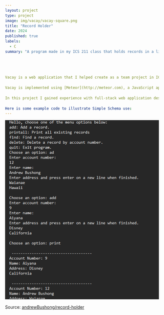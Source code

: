 ```yaml
---
layout: project
type: project
image: img/vacay/vacay-square.png
title: "Record Holder"
date: 2024
published: true
labels:
  - C
summary: "A program made in my ICS 211 class that holds records in a linked list and has features for modifying the list."




Vacay is a web application that I helped create as a team project in ICS 415, Spring 2015. The project helped me learn how to design and implement a responsive web site.

Vacay is implemented using [Meteor](http://meteor.com), a JavaScript application platform. Within two weeks, we created a website that implements several types of reservations including flights, hotels, and car rentals.

In this project I gained experience with full-stack web application design and associated technologies, including [MongoDB](http://mongodb.com) for database storage, the [Twitter Bootstrap](http://getbootstrap.com/) CSS Framework for the user interface, and Javascript for both client and server-side programming. 

Here is some example code to illustrate Simple Schema use:
---
```

<img class="img-fluid" src="../img/record-holder/active.png">

 
Source: <a href="https://github.com/andrewBushong/record-holder">andrewBushong/record-holder</a>

